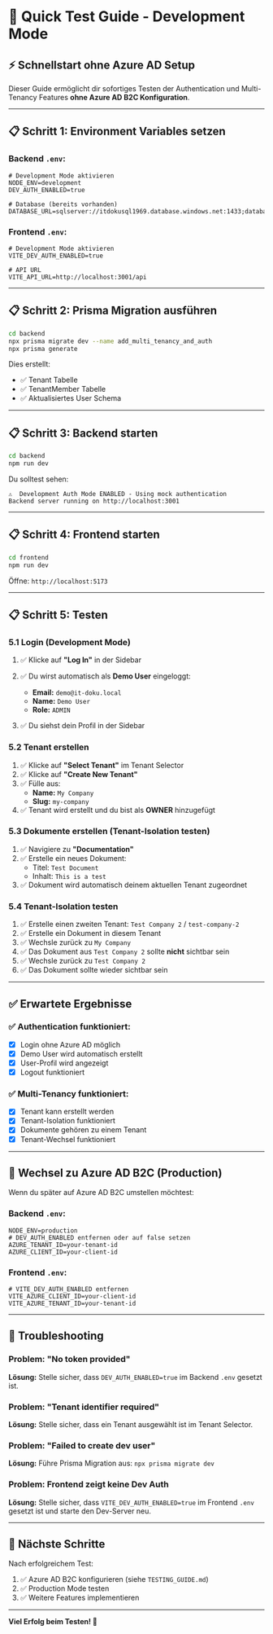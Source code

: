 # 🚀 Quick Test Guide - Development Mode

## ⚡ Schnellstart ohne Azure AD Setup

Dieser Guide ermöglicht dir sofortiges Testen der Authentication und Multi-Tenancy Features **ohne Azure AD B2C Konfiguration**.

---

## 📋 Schritt 1: Environment Variables setzen

### Backend `.env`:

```env
# Development Mode aktivieren
NODE_ENV=development
DEV_AUTH_ENABLED=true

# Database (bereits vorhanden)
DATABASE_URL=sqlserver://itdokusql1969.database.windows.net:1433;database=itdokudb;user=itdokuadmin;password=Itdoku2025!456;encrypt=true;trustServerCertificate=false
```

### Frontend `.env`:

```env
# Development Mode aktivieren
VITE_DEV_AUTH_ENABLED=true

# API URL
VITE_API_URL=http://localhost:3001/api
```

---

## 📋 Schritt 2: Prisma Migration ausführen

```bash
cd backend
npx prisma migrate dev --name add_multi_tenancy_and_auth
npx prisma generate
```

Dies erstellt:
- ✅ Tenant Tabelle
- ✅ TenantMember Tabelle
- ✅ Aktualisiertes User Schema

---

## 📋 Schritt 3: Backend starten

```bash
cd backend
npm run dev
```

Du solltest sehen:
```
⚠️  Development Auth Mode ENABLED - Using mock authentication
Backend server running on http://localhost:3001
```

---

## 📋 Schritt 4: Frontend starten

```bash
cd frontend
npm run dev
```

Öffne: `http://localhost:5173`

---

## 📋 Schritt 5: Testen

### 5.1 Login (Development Mode)

1. ✅ Klicke auf **"Log In"** in der Sidebar
2. ✅ Du wirst automatisch als **Demo User** eingeloggt:
   - **Email:** `demo@it-doku.local`
   - **Name:** `Demo User`
   - **Role:** `ADMIN`

3. ✅ Du siehst dein Profil in der Sidebar

### 5.2 Tenant erstellen

1. ✅ Klicke auf **"Select Tenant"** im Tenant Selector
2. ✅ Klicke auf **"Create New Tenant"**
3. ✅ Fülle aus:
   - **Name:** `My Company`
   - **Slug:** `my-company`
4. ✅ Tenant wird erstellt und du bist als **OWNER** hinzugefügt

### 5.3 Dokumente erstellen (Tenant-Isolation testen)

1. ✅ Navigiere zu **"Documentation"**
2. ✅ Erstelle ein neues Dokument:
   - Titel: `Test Document`
   - Inhalt: `This is a test`
3. ✅ Dokument wird automatisch deinem aktuellen Tenant zugeordnet

### 5.4 Tenant-Isolation testen

1. ✅ Erstelle einen zweiten Tenant: `Test Company 2` / `test-company-2`
2. ✅ Erstelle ein Dokument in diesem Tenant
3. ✅ Wechsle zurück zu `My Company`
4. ✅ Das Dokument aus `Test Company 2` sollte **nicht** sichtbar sein
5. ✅ Wechsle zurück zu `Test Company 2`
6. ✅ Das Dokument sollte wieder sichtbar sein

---

## ✅ Erwartete Ergebnisse

### ✅ Authentication funktioniert:
- [x] Login ohne Azure AD möglich
- [x] Demo User wird automatisch erstellt
- [x] User-Profil wird angezeigt
- [x] Logout funktioniert

### ✅ Multi-Tenancy funktioniert:
- [x] Tenant kann erstellt werden
- [x] Tenant-Isolation funktioniert
- [x] Dokumente gehören zu einem Tenant
- [x] Tenant-Wechsel funktioniert

---

## 🔄 Wechsel zu Azure AD B2C (Production)

Wenn du später auf Azure AD B2C umstellen möchtest:

### Backend `.env`:
```env
NODE_ENV=production
# DEV_AUTH_ENABLED entfernen oder auf false setzen
AZURE_TENANT_ID=your-tenant-id
AZURE_CLIENT_ID=your-client-id
```

### Frontend `.env`:
```env
# VITE_DEV_AUTH_ENABLED entfernen
VITE_AZURE_CLIENT_ID=your-client-id
VITE_AZURE_TENANT_ID=your-tenant-id
```

---

## 🐛 Troubleshooting

### Problem: "No token provided"
**Lösung:** Stelle sicher, dass `DEV_AUTH_ENABLED=true` im Backend `.env` gesetzt ist.

### Problem: "Tenant identifier required"
**Lösung:** Stelle sicher, dass ein Tenant ausgewählt ist im Tenant Selector.

### Problem: "Failed to create dev user"
**Lösung:** Führe Prisma Migration aus: `npx prisma migrate dev`

### Problem: Frontend zeigt keine Dev Auth
**Lösung:** Stelle sicher, dass `VITE_DEV_AUTH_ENABLED=true` im Frontend `.env` gesetzt ist und starte den Dev-Server neu.

---

## 🎯 Nächste Schritte

Nach erfolgreichem Test:
1. ✅ Azure AD B2C konfigurieren (siehe `TESTING_GUIDE.md`)
2. ✅ Production Mode testen
3. ✅ Weitere Features implementieren

---

**Viel Erfolg beim Testen! 🚀**

